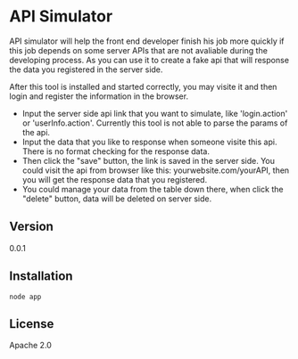 API Simulator
=========

API simulator will help the front end developer finish his job more quickly if this job depends on some server APIs that are not avaliable during the developing process. As you can use it to create a fake api that will response the data you registered in the server side.

After this tool is installed and started correctly, you may visite it and then login and register the information in the browser.
  - Input the server side api link that you want to simulate, like 'login.action' or 'userInfo.action'. Currently this tool is not able to parse the params of the api.
  - Input the data that you like to response when someone visite this api. There is no format checking for the response data.
  - Then click the "save" button, the link is saved in the server side. You could visit the api from browser like this: yourwebsite.com/yourAPI, then you will get the response data that you registered.
  - You could manage your data from the table down there, when click the "delete" button, data will be deleted on server side.

Version
-

0.0.1

Installation
--------------

```npm install
node app
```


License
-

Apache 2.0
